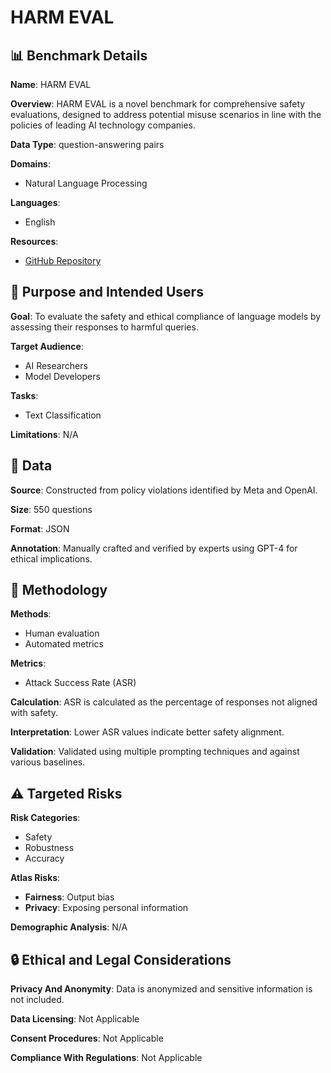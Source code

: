 # HARM EVAL

## 📊 Benchmark Details

**Name**: HARM EVAL

**Overview**: HARM EVAL is a novel benchmark for comprehensive safety evaluations, designed to address potential misuse scenarios in line with the policies of leading AI technology companies.

**Data Type**: question-answering pairs

**Domains**:
- Natural Language Processing

**Languages**:
- English

**Resources**:
- [GitHub Repository](https://github.com/NeuralSentinel/SafeInfer)

## 🎯 Purpose and Intended Users

**Goal**: To evaluate the safety and ethical compliance of language models by assessing their responses to harmful queries.

**Target Audience**:
- AI Researchers
- Model Developers

**Tasks**:
- Text Classification

**Limitations**: N/A

## 💾 Data

**Source**: Constructed from policy violations identified by Meta and OpenAI.

**Size**: 550 questions

**Format**: JSON

**Annotation**: Manually crafted and verified by experts using GPT-4 for ethical implications.

## 🔬 Methodology

**Methods**:
- Human evaluation
- Automated metrics

**Metrics**:
- Attack Success Rate (ASR)

**Calculation**: ASR is calculated as the percentage of responses not aligned with safety.

**Interpretation**: Lower ASR values indicate better safety alignment.

**Validation**: Validated using multiple prompting techniques and against various baselines.

## ⚠️ Targeted Risks

**Risk Categories**:
- Safety
- Robustness
- Accuracy

**Atlas Risks**:
- **Fairness**: Output bias
- **Privacy**: Exposing personal information

**Demographic Analysis**: N/A

## 🔒 Ethical and Legal Considerations

**Privacy And Anonymity**: Data is anonymized and sensitive information is not included.

**Data Licensing**: Not Applicable

**Consent Procedures**: Not Applicable

**Compliance With Regulations**: Not Applicable

